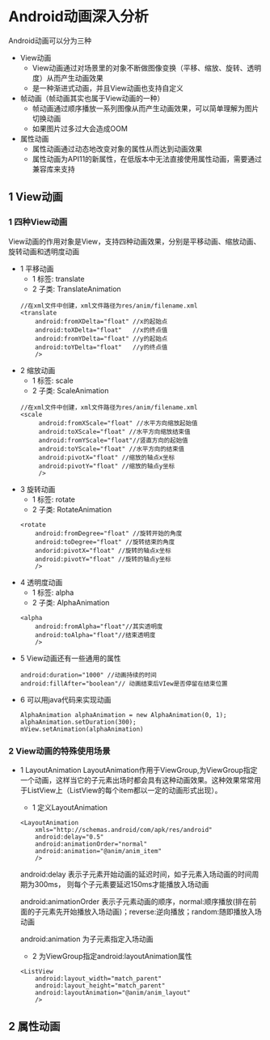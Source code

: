 # Android动画深入分析
Android动画可以分为三种
- View动画
    - View动画通过对场景里的对象不断做图像变换（平移、缩放、旋转、透明度）从而产生动画效果
    - 是一种渐进式动画，并且View动画也支持自定义    
- 帧动画（帧动画其实也属于View动画的一种）
    - 帧动画通过顺序播放一系列图像从而产生动画效果，可以简单理解为图片切换动画
    - 如果图片过多过大会造成OOM
- 属性动画
    - 属性动画通过动态地改变对象的属性从而达到动画效果
    - 属性动画为API11的新属性，在低版本中无法直接使用属性动画，需要通过兼容库来支持
## 1 View动画
### 1 四种View动画
View动画的作用对象是View，支持四种动画效果，分别是平移动画、缩放动画、旋转动画和透明度动画
- 1 平移动画
    - 1 标签: translate
    - 2 子类: TranslateAnimation
    ```
    //在xml文件中创建，xml文件路径为res/anim/filename.xml
    <translate
        android:fromXDelta="float" //x的起始点
        android:toXDelta="float"   //x的终点值
        android:fromYDelta="float" //y的起始点 
        android:toYDelta="float"   //y的终点值
        />
    ```
- 2 缩放动画
    - 1 标签: scale
    - 2 子类: ScaleAnimation
    ```
    //在xml文件中创建，xml文件路径为res/anim/filename.xml
    <scale
         android:fromXScale="float" //水平方向缩放起始值
         android:toXScale="float" //水平方向缩放结束值
         android:fromYScale="float"//竖直方向的起始值
         android:toYScale="float" //水平方向的结束值
         android:pivotX="float" //缩放的轴点x坐标
         android:pivotY="float" //缩放的轴点y坐标
         />        
    ```    
- 3 旋转动画
    - 1 标签: rotate
    - 2 子类: RotateAnimation
    ```
    <rotate
        android:fromDegree="float" //旋转开始的角度
        android:toDegree="float" //旋转结束的角度
        andorid:pivotX="float" //旋转的轴点x坐标
        android:pivotY="float" //旋转的轴点y坐标
        />
    ```
- 4 透明度动画
    - 1 标签: alpha
    - 2 子类: AlphaAnimation
    ```
    <alpha
        android:fromAlpha="float"//其实透明度
        android:toAlpha="float"//结束透明度
        />
    ```
- 5 View动画还有一些通用的属性
    ```
    android:duration="1000" //动画持续的时间
    android:fillAfter="boolean"// 动画结束后VIew是否停留在结束位置
    ```
- 6 可以用java代码来实现动画
    ```
    AlphaAnimation alphaAnimation = new AlphaAnimation(0, 1);
    alphaAnimation.setDuration(300);
    mView.setAnimation(alphaAnimation)
    ```
### 2 View动画的特殊使用场景
- 1 LayoutAnimation 
LayoutAnimation作用于ViewGroup,为ViewGroup指定一个动画，这样当它的子元素出场时都会具有这种动画效果。这种效果常常用于ListView上（ListView的每个item都以一定的动画形式出现）。    
    
    - 1 定义LayoutAnimation
    
    ```
    <LayoutAnimation
        xmls="http://schemas.android/com/apk/res/android"
        android:delay="0.5" 
        android:animationOrder="normal"
        android:animation="@anim/anim_item"
        />
    ```
    android:delay 表示子元素开始动画的延迟时间，如子元素入场动画的时间周期为300ms， 则每个子元素要延迟150ms才能播放入场动画
    
    android:animationOrder 表示子元素动画的顺序，normal:顺序播放(排在前面的子元素先开始播放入场动画)；reverse:逆向播放；random:随即播放入场动画 
    
    android:animation 为子元素指定入场动画
    
    - 2 为ViewGroup指定android:layoutAnimation属性
    ```
    <ListView
        android:layout_width="match_parent"
        android:layout_height="match_parent"
        android:layoutAnimation="@anim/anim_layout"
        />
    ```
      
## 2 属性动画    

